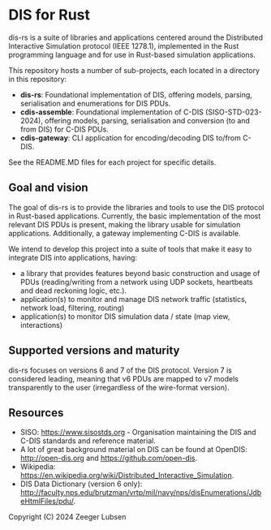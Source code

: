 # DIS for Rust

dis-rs is a suite of libraries and applications centered around the Distributed Interactive Simulation protocol (IEEE 
1278.1), implemented in the Rust programming language and for use in Rust-based simulation applications.

This repository hosts a number of sub-projects, each located in a directory in this repository:
- **dis-rs**: Foundational implementation of DIS, offering models, parsing, serialisation and enumerations for DIS PDUs.
- **cdis-assemble**: Foundational implementation of C-DIS (SISO-STD-023-2024), offering models, parsing, serialisation and conversion (to and from DIS) for C-DIS PDUs.
- **cdis-gateway**: CLI application for encoding/decoding DIS to/from C-DIS.

See the README.MD files for each project for specific details.

## Goal and vision
The goal of dis-rs is to provide the libraries and tools to use the DIS protocol in Rust-based applications.
Currently, the basic implementation of the most relevant DIS PDUs is present, making the library usable for simulation applications.
Additionally, a gateway implementing C-DIS is available. 

We intend to develop this project into a suite of tools that make it easy to integrate DIS into applications, having:
- a library that provides features beyond basic construction and usage of PDUs (reading/writing from a network using UDP sockets, heartbeats and dead reckoning logic, etc.).
- application(s) to monitor and manage DIS network traffic (statistics, network load, filtering, routing)
- application(s) to monitor DIS simulation data / state (map view, interactions)

## Supported versions and maturity
dis-rs focuses on versions 6 and 7 of the DIS protocol. Version 7 is considered leading, meaning that v6 PDUs are mapped to v7 models transparently to the user (irregardless of the wire-format version).

## Resources

- SISO: https://www.sisostds.org - Organisation maintaining the DIS and C-DIS standards and reference material.
- A lot of great background material on DIS can be found at OpenDIS: http://open-dis.org and https://github.com/open-dis.
- Wikipedia: https://en.wikipedia.org/wiki/Distributed_Interactive_Simulation.
- DIS Data Dictionary (version 6 only): http://faculty.nps.edu/brutzman/vrtp/mil/navy/nps/disEnumerations/JdbeHtmlFiles/pdu/.

Copyright (C) 2024 Zeeger Lubsen